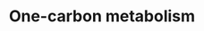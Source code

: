 ---
annotations:
- id: PW:0000002
  parent: classic metabolic pathway
  type: Pathway Ontology
  value: classic metabolic pathway
authors:
- MaintBot
- Elisa
- Egonw
- Eweitz
citedin:
- link: PMC3677916
  title: Liver transcriptome changes in zebrafish during acclimation to transport-associated
    stress (2013)
- link: PMC12309373
  title: 'Cluefish: mining the dark matter of transcriptional data series with over-representation
    analysis enhanced by aggregated biological prior knowledge (2025)'
description: 'This one-carbon metabolism pathway is centered around folate. Folate
  has two key carbon-carbon double bonds. Saturating one of them yields dihydrofolate
  (DHF) and adding an additional molecule of hydrogen across the second yields tetrahydrofolate
  (THF). Folates serve as donors of single carbons in any one of three oxidation states:
  5-methyl-THF (CH3THF; reduced), 5,10 methylene-THF (CH2THF; intermediate) and 10-formyl-THF
  (CHOTHF; oxidized). The single carbon donor CH3THF is used to convert homocysteine
  into methionine which can then be used to methylate DNA, the donor CH2THF is used
  (along with a molecule of hydrogen at the site of one of the double bonds) to convert
  dUMP (deoxyuridylate) into dTMP (thymidylate) and the donor CHOTHF is used to set
  up ring closure reactions in de novo purine synthesis. CH3THF is the primary methyl-group
  donor for processes such as DNA methylation reactions. Purines are used both in
  RNA synthesis and in DNA synthesis and dTMP is synthesized srtictly for DNA synthesis,
  be it for DNA repair or DNA replication. The folate pathway is central to any study
  related to DNA methylation, dTMP synthesis or purine synthesis.  Differential methylation
  (e.g. hypermethylation of tumor suppressors) as well as disturbances in nucleotide
  synthesis and repair, are associated with several forms of cancer. There are also
  indications that hypermethylation is involved in the progression of adenomas to
  cancer.'
last-edited: 2021-05-08
organisms:
- Danio rerio
redirect_from:
- /index.php/Pathway:WP1355
- /instance/WP1355
- /instance/WP1355_r116584
revision: r116584
schema-jsonld:
- '@context': https://schema.org/
  '@id': https://wikipathways.github.io/pathways/WP1355.html
  '@type': Dataset
  creator:
    '@type': Organization
    name: WikiPathways
  description: 'This one-carbon metabolism pathway is centered around folate. Folate
    has two key carbon-carbon double bonds. Saturating one of them yields dihydrofolate
    (DHF) and adding an additional molecule of hydrogen across the second yields tetrahydrofolate
    (THF). Folates serve as donors of single carbons in any one of three oxidation
    states: 5-methyl-THF (CH3THF; reduced), 5,10 methylene-THF (CH2THF; intermediate)
    and 10-formyl-THF (CHOTHF; oxidized). The single carbon donor CH3THF is used to
    convert homocysteine into methionine which can then be used to methylate DNA,
    the donor CH2THF is used (along with a molecule of hydrogen at the site of one
    of the double bonds) to convert dUMP (deoxyuridylate) into dTMP (thymidylate)
    and the donor CHOTHF is used to set up ring closure reactions in de novo purine
    synthesis. CH3THF is the primary methyl-group donor for processes such as DNA
    methylation reactions. Purines are used both in RNA synthesis and in DNA synthesis
    and dTMP is synthesized srtictly for DNA synthesis, be it for DNA repair or DNA
    replication. The folate pathway is central to any study related to DNA methylation,
    dTMP synthesis or purine synthesis.  Differential methylation (e.g. hypermethylation
    of tumor suppressors) as well as disturbances in nucleotide synthesis and repair,
    are associated with several forms of cancer. There are also indications that hypermethylation
    is involved in the progression of adenomas to cancer.'
  keywords:
  - 10-Formyl Tetrahydrofolate
  - 5,10-Methenyl Tetrahydrofolate
  - 5,10-Methylene Tetrahydrofolate
  - 5-Methyl Tetrahydrofolate
  - Betaine
  - Dihydrofolate
  - Homocysteine
  - LOC100003075
  - LOC560667
  - Methionine
  - Monoglutamate
  - Polyglutamate
  - S-Adenosylmethionine
  - S-adenosylhomocysteine
  - Tetrahydrofolate
  - ahcy
  - ahcyl2
  - amt
  - atic
  - bhmt
  - dhfr
  - dnmt1
  - dnmt4
  - dnmt6
  - gart
  - mat1a
  - mthfd1
  - mthfd2
  - mtr
  - shmt1
  - shmt2
  - si:ch211-102c2.6
  - si:dkey-25e12.6
  - si:dkeyp-100a1.4
  - tyms
  - zgc:110308
  - zgc:152651
  - zgc:63647
  license: CC0
  name: One-carbon metabolism
seo: CreativeWork
title: One-carbon metabolism
wpid: WP1355
---